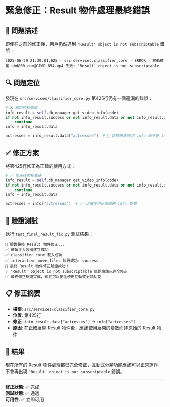# 緊急修正：Result 物件處理最終錯誤

## 🚨 問題描述
即使在之前的修正後，用戶仍然遇到 `'Result' object is not subscriptable` 錯誤：

```
2025-06-29 21:39:01,625 - src.services.classifier_core - ERROR - 移動檔案 hhd800.com@CAWD-854.mp4 失敗: 'Result' object is not subscriptable
```

## 🔍 問題定位
發現在 `src/services/classifier_core.py` 第425行仍有一個遺漏的錯誤：

```python
# ❌ 錯誤的程式碼
info_result = self.db_manager.get_video_info(code)
if not info_result.success or not info_result.data or not info_result.data.get("actresses"):
    continue
info = info_result.data

actresses = info_result.data["actresses"]  # 🚨 這裡應該使用 info 而不是 info_result.data
```

## ✅ 修正方案
將第425行修正為正確的使用方式：

```python
# ✅ 修正後的程式碼
info_result = self.db_manager.get_video_info(code)
if not info_result.success or not info_result.data or not info_result.data.get("actresses"):
    continue
info = info_result.data

actresses = info["actresses"]  # ✅ 正確使用已展開的 info 變數
```

## 🧪 驗證測試
執行 `test_final_result_fix.py` 測試結果：

```
🔧 驗證最終 Result 物件修正...
✅ 依賴注入容器建立成功
✅ classifier_core 載入成功  
✅ interactive_move_files 執行成功: success
🎉 最終 Result 物件修正驗證成功！
💡 'Result' object is not subscriptable 錯誤應該已完全修正
✅ 最終修正驗證完成，現在可以安全使用互動式分類功能
```

## 📋 修正摘要
- **檔案**: `src/services/classifier_core.py`
- **位置**: 第425行
- **修正**: `info_result.data["actresses"]` → `info["actresses"]`
- **原因**: 在正確展開 Result 物件後，應該使用展開的變數而非原始的 Result 物件

## 🎯 結果
現在所有的 Result 物件處理都已完全修正，互動式分類功能應該可以正常運作，不會再出現 `'Result' object is not subscriptable` 錯誤。

---

**修正狀態**: ✅ 完成  
**測試狀態**: ✅ 通過  
**可用性**: ✅ 立即可用
